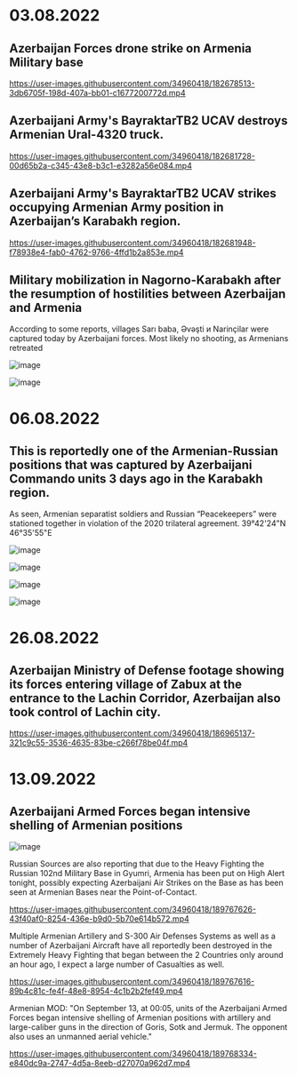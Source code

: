 # 03.08.2022

## Azerbaijan Forces drone strike on Armenia Military base

https://user-images.githubusercontent.com/34960418/182678513-3db6705f-198d-407a-bb01-c1677200772d.mp4


## Azerbaijani Army's BayraktarTB2 UCAV destroys Armenian Ural-4320 truck.

https://user-images.githubusercontent.com/34960418/182681728-00d65b2a-c345-43e8-b3c1-e3282a56e084.mp4


## Azerbaijani Army's BayraktarTB2 UCAV strikes occupying Armenian Army position in Azerbaijan’s Karabakh region.

https://user-images.githubusercontent.com/34960418/182681948-f78938e4-fab0-4762-9766-4ffd1b2a853e.mp4


## Military mobilization in Nagorno-Karabakh after the resumption of hostilities between Azerbaijan and Armenia

According to some reports, villages Sarı baba, Əvəşti и Narinçilar were captured today by Azerbaijani forces. Most likely no shooting, as Armenians retreated

![image](https://user-images.githubusercontent.com/34960418/182690153-7319e525-1505-4145-bfa9-6c7ed961e0c6.png)

![image](https://user-images.githubusercontent.com/34960418/182690169-cf132c04-1eb5-480b-a297-2ba5a2707f97.png)


# 06.08.2022

## This is reportedly one of the Armenian-Russian positions that was captured by Azerbaijani Commando units 3 days ago in the Karabakh region. 

As seen, Armenian separatist soldiers and Russian “Peacekeepers” were stationed together in violation of the 2020 trilateral agreement. 39°42'24"N 46°35'55"E

![image](https://user-images.githubusercontent.com/34960418/183260626-c95a7262-5c5b-46cd-b59a-4538168f92d2.png)

![image](https://user-images.githubusercontent.com/34960418/183260630-a5535708-d0be-4ff9-869d-d4081b6b5be0.png)

![image](https://user-images.githubusercontent.com/34960418/183260634-d5c4a3b9-9ce9-49cf-9cf4-4692e426935a.png)

![image](https://user-images.githubusercontent.com/34960418/183260638-e8b52dd8-a892-443e-86f2-449586bccda7.png)


# 26.08.2022

## Azerbaijan Ministry of Defense footage showing its forces entering village of Zabux at the entrance to the Lachin Corridor, Azerbaijan also took control of Lachin city.

https://user-images.githubusercontent.com/34960418/186965137-321c9c55-3536-4635-83be-c266f78be04f.mp4



# 13.09.2022

## Azerbaijani Armed Forces began intensive shelling of Armenian positions

![image](https://user-images.githubusercontent.com/34960418/189768425-87d80876-4714-4341-a2a6-e879942cdd21.png)

Russian Sources are also reporting that due to the Heavy Fighting the Russian 102nd Military Base in Gyumri, Armenia has been put on High Alert tonight, possibly expecting Azerbaijani Air Strikes on the Base as has been seen at Armenian Bases near the Point-of-Contact.

https://user-images.githubusercontent.com/34960418/189767626-43f40af0-8254-436e-b9d0-5b70e614b572.mp4


Multiple Armenian Artillery and S-300 Air Defenses Systems as well as a number of Azerbaijani Aircraft have all reportedly been destroyed in the Extremely Heavy Fighting that began between the 2 Countries only around an hour ago, I expect a large number of Casualties as well.

https://user-images.githubusercontent.com/34960418/189767616-89b4c81c-fe4f-48e8-8954-4c1b2b2fef49.mp4


Armenian MOD: "On September 13, at 00:05, units of the Azerbaijani Armed Forces began intensive shelling of Armenian positions with artillery and large-caliber guns in the direction of Goris, Sotk and Jermuk. The opponent also uses an unmanned aerial vehicle."

https://user-images.githubusercontent.com/34960418/189768334-e840dc9a-2747-4d5a-8eeb-d27070a962d7.mp4


